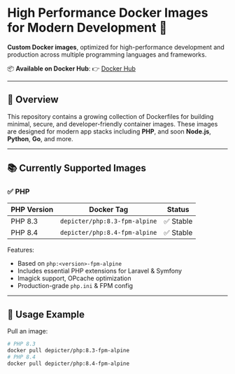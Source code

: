 # High Performance Docker Images for Modern Development 🐳

**Custom Docker images**, optimized for high-performance development and production across multiple programming languages and frameworks.

📦 **Available on Docker Hub**:
👉 [Docker Hub](https://hub.docker.com/repository/docker/depicter/)

---

## 🚀 Overview

This repository contains a growing collection of Dockerfiles for building minimal, secure, and developer-friendly container images. These images are designed for modern app stacks including **PHP**, and soon **Node.js**, **Python**, **Go**, and more.

---

## 📚 Currently Supported Images

### ✅ PHP

| PHP Version | Docker Tag                      | Status         |
|-------------|---------------------------------|----------------|
| PHP 8.3     | `depicter/php:8.3-fpm-alpine`   | ✅ Stable       |
| PHP 8.4     | `depicter/php:8.4-fpm-alpine`   | ✅ Stable       |

Features:
- Based on `php:<version>-fpm-alpine`
- Includes essential PHP extensions for Laravel & Symfony
- Imagick support, OPcache optimization
- Production-grade `php.ini` & FPM config

---

## 🧰 Usage Example

Pull an image:

```bash
# PHP 8.3
docker pull depicter/php:8.3-fpm-alpine
# PHP 8.4
docker pull depicter/php:8.4-fpm-alpine
```
